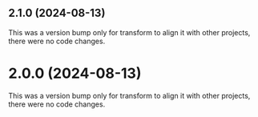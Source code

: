 ## 2.1.0 (2024-08-13)

This was a version bump only for transform to align it with other projects, there were no code changes.

# 2.0.0 (2024-08-13)

This was a version bump only for transform to align it with other projects, there were no code changes.